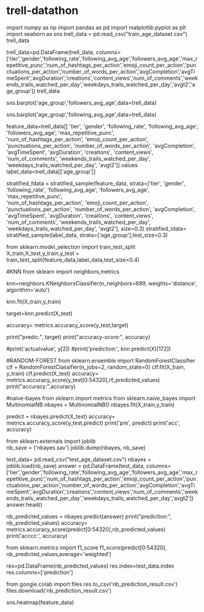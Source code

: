 # trell-datathon
import numpy as np
import pandas as pd
import matplotlib.pyplot as plt
import seaborn as sns
trell_data = pd.read_csv("train_age_dataset.csv") 
trell_data


trell_data=pd.DataFrame(trell_data, columns=['tier','gender','following_rate','following_avg_age','followers_avg_age','max_repetitive_punc','num_of_hashtags_per_action','emoji_count_per_action','punctuations_per_action','number_of_words_per_action','avgCompletion','avgTimeSpent','avgDuration','creations','content_views','num_of_comments','weekends_trails_watched_per_day','weekdays_trails_watched_per_day','avgt2','age_group'])
trell_data

sns.barplot('age_group','followers_avg_age',data=trell_data)

sns.barplot('age_group','following_avg_age',data=trell_data)

feature_data=trell_data[[
        'tier',
        'gender',
        'following_rate',
        'following_avg_age',
        'followers_avg_age',
        'max_repetitive_punc',	
        'num_of_hashtags_per_action',
        'emoji_count_per_action',
        'punctuations_per_action',
        'number_of_words_per_action',
        'avgCompletion',
        'avgTimeSpent',	
        'avgDuration',
        'creations',
        'content_views',
        'num_of_comments',
        'weekends_trails_watched_per_day',
        'weekdays_trails_watched_per_day',
        'avgt2']].values
label_data=trell_data[['age_group']]  
      

stratified_fdata = stratified_sample(feature_data, strata=['tier',
        'gender',
        'following_rate',
        'following_avg_age',
        'followers_avg_age',
        'max_repetitive_punc',	
        'num_of_hashtags_per_action',
        'emoji_count_per_action',
        'punctuations_per_action',
        'number_of_words_per_action',
        'avgCompletion',
        'avgTimeSpent',	
        'avgDuration',
        'creations',
        'content_views',
        'num_of_comments',
        'weekends_trails_watched_per_day',
        'weekdays_trails_watched_per_day',
        'avgt2'], size=0.3)
stratified_ldata= stratified_sample(label_data, strata=['age_group'],test_size=0.3)

from sklearn.model_selection import train_test_split
X_train,X_test,y_train,y_test = train_test_split(feature_data,label_data,test_size=0.4)

#KNN
from sklearn import neighbors,metrics

knn=neighbors.KNeighborsClassifier(n_neighbors=699, weights='distance', algorithm='auto')

knn.fit(X_train,y_train)

target=knn.predict(X_test)

accuracy= metrics.accuracy_score(y_test,target)

print("predic:", target)
print("accuracy-score:", accuracy)

#print('actualvalue', y[2])
#print('prediction:', knn.predict(X)[172])

#RANDOM-FOREST
from sklearn.ensemble import RandomForestClassifier
clf = RandomForestClassifier(n_jobs=2, random_state=0)
clf.fit(X_train, y_train)
clf.predict(X_test)
accuracy= metrics.accuracy_score(y_test[0:54320],rf_predicted_values)
print("accuracy:",accuracy)

#naive-bayes
from sklearn import metrics
from sklearn.naive_bayes import MultinomialNB
nbayes = MultinomialNB()
nbayes.fit(X_train,y_train)


predict = nbayes.predict(X_test)
accuracy= metrics.accuracy_score(y_test,predict)
print('pre', predict)
print('acc', accuracy)

from sklearn.externals import joblib             
nb_save = ('nbayes.sav')
joblib.dump(nbayes, nb_save)

test_data= pd.read_csv("test_age_dataset.csv")
nbayes = joblib.load(nb_save)
answer = pd.DataFrame(test_data, columns=['tier','gender','following_rate','following_avg_age','followers_avg_age','max_repetitive_punc','num_of_hashtags_per_action','emoji_count_per_action','punctuations_per_action','number_of_words_per_action','avgCompletion','avgTimeSpent','avgDuration','creations','content_views','num_of_comments','weekends_trails_watched_per_day','weekdays_trails_watched_per_day','avgt2'])
answer.head()

nb_predicted_values = nbayes.predict(answer)
print("prediction:", nb_predicted_values)
accuracy= metrics.accuracy_score(predict[0:54320],nb_predicted_values)
print('acccc:', accuracy)

from sklearn.metrics import f1_score
f1_score(predict[0:54320], nb_predicted_values,average='weighted')

res=pd.DataFrame(nb_predicted_values)
res.index=test_data.index
res.columns=['prediction']

from google.colab import files 
res.to_csv('nb_prediction_result.csv')
files.download('nb_prediction_result.csv')

sns.heatmap(feature_data)

